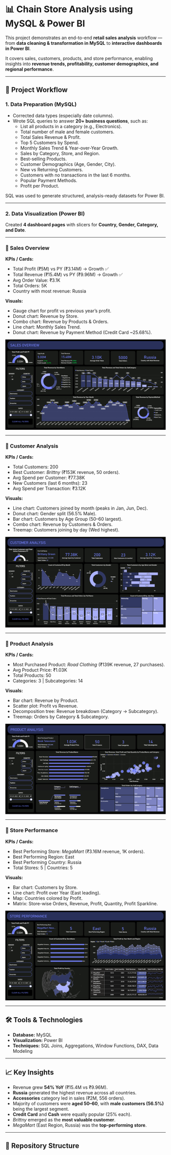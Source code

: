 # 📊 Chain Store Analysis using MySQL & Power BI

This project demonstrates an end-to-end **retail sales analysis** workflow — from **data cleaning & transformation in MySQL** to **interactive dashboards in Power BI**.  

It covers sales, customers, products, and store performance, enabling insights into **revenue trends, profitability, customer demographics, and regional performance**.

---

## 🚀 Project Workflow

### 1. Data Preparation (MySQL)
- Corrected data types (especially date columns).
- Wrote SQL queries to answer **20+ business questions**, such as:
  - List all products in a category (e.g., Electronics).
  - Total number of male and female customers.
  - Total Sales Revenue & Profit.
  - Top 5 Customers by Spend.
  - Monthly Sales Trend & Year-over-Year Growth.
  - Sales by Category, Store, and Region.
  - Best-selling Products.
  - Customer Demographics (Age, Gender, City).
  - New vs Returning Customers.
  - Customers with no transactions in the last 6 months.
  - Popular Payment Methods.
  - Profit per Product.

SQL was used to generate structured, analysis-ready datasets for Power BI.

---

### 2. Data Visualization (Power BI)
Created **4 dashboard pages** with slicers for **Country, Gender, Category, and Date**.  

---

### 📌 Sales Overview
**KPIs / Cards:**
- Total Profit (₹5M) vs PY (₹3.14M) → Growth ✅  
- Total Revenue (₹15.4M) vs PY (₹9.96M) → Growth ✅  
- Avg Order Value: ₹3.1K  
- Total Orders: 5K  
- Country with most revenue: Russia  

**Visuals:**
- Gauge chart for profit vs previous year’s profit.  
- Donut chart: Revenue by Store.  
- Combo chart: Revenue by Products & Orders.  
- Line chart: Monthly Sales Trend.  
- Donut chart: Revenue by Payment Method (Credit Card ~25.68%).  

![Sales Overview](https://github.com/divyamehulmakwana-bit/Chain-Store-Analysis-using-Mysql-and-PowerBi/blob/main/Screen%20Shots/Sales%20Overview%20Blue.png)

---

### 📌 Customer Analysis
**KPIs / Cards:**
- Total Customers: 200  
- Best Customer: *Brittny* (₹153K revenue, 50 orders).  
- Avg Spend per Customer: ₹77.38K  
- New Customers (last 6 months): 23  
- Avg Spend per Transaction: ₹3.12K  

**Visuals:**
- Line chart: Customers joined by month (peaks in Jan, Jun, Dec).  
- Donut chart: Gender split (56.5% Male).  
- Bar chart: Customers by Age Group (50–60 largest).  
- Combo chart: Revenue by Customers & Orders.  
- Treemap: Customers joining by day (Wed highest).  

![Customer Analysis](https://github.com/divyamehulmakwana-bit/Chain-Store-Analysis-using-Mysql-and-PowerBi/blob/main/Screen%20Shots/Customer%20Analysis%20Blue.png)

---

### 📌 Product Analysis
**KPIs / Cards:**
- Most Purchased Product: *Road Clothing* (₹139K revenue, 27 purchases).  
- Avg Product Price: ₹1.03K  
- Total Products: 50  
- Categories: 3 | Subcategories: 14  

**Visuals:**
- Bar chart: Revenue by Product.  
- Scatter plot: Profit vs Revenue.  
- Decomposition tree: Revenue breakdown (Category → Subcategory).  
- Treemap: Orders by Category & Subcategory.  

![Product Analysis](https://github.com/divyamehulmakwana-bit/Chain-Store-Analysis-using-Mysql-and-PowerBi/blob/main/Screen%20Shots/Product%20Analysis%20Blue.png)

---

### 📌 Store Performance
**KPIs / Cards:**
- Best Performing Store: *MegaMart* (₹3.16M revenue, 1K orders).  
- Best Performing Region: East  
- Best Performing Country: Russia  
- Total Stores: 5 | Countries: 5  

**Visuals:**
- Bar chart: Customers by Store.  
- Line chart: Profit over Year (East leading).  
- Map: Countries colored by Profit.  
- Matrix: Store-wise Orders, Revenue, Profit, Quantity, Profit Sparkline.  

![Store Performance](https://github.com/divyamehulmakwana-bit/Chain-Store-Analysis-using-Mysql-and-PowerBi/blob/main/Screen%20Shots/Store%20Performance%20Blue.png)

---

## 🛠️ Tools & Technologies
- **Database:** MySQL  
- **Visualization:** Power BI  
- **Techniques:** SQL Joins, Aggregations, Window Functions, DAX, Data Modeling  

---

## 📈 Key Insights
- Revenue grew **54% YoY** (₹15.4M vs ₹9.96M).  
- **Russia** generated the highest revenue across all countries.  
- **Accessories** category led in sales (₹2M, 556 orders).  
- Majority of customers were **aged 50–60**, with **male customers (56.5%)** being the largest segment.  
- **Credit Card** and **Cash** were equally popular (25% each).  
- *Brittny* emerged as the **most valuable customer**.  
- *MegaMart* (East Region, Russia) was the **top-performing store**.  

---

## 📂 Repository Structure
